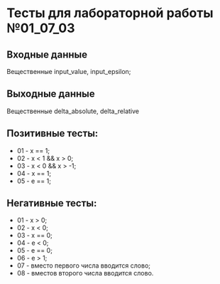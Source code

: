 # Тесты для лабораторной работы №01_07_03
## Входные данные
Вещественные input_value, input_epsilon;
## Выходные данные
Вещественные delta_absolute, delta_relative
## Позитивные тесты:
- 01 - x == 1;
- 02 - x < 1 && x > 0;
- 03 - x < 0 && x > -1;
- 04 - x == 1;
- 05 - e == 1;
## Негативные тесты:
- 01 - x > 0;
- 02 - x < 0;
- 03 - x == 0;
- 04 - e < 0;
- 05 - e == 0;
- 06  - e > 1;
- 07 - вместо первого числа вводится слово;
- 08 - вместов второго числа вводится слово.
